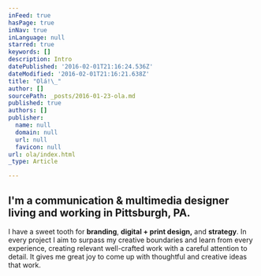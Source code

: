 ```yaml
---
inFeed: true
hasPage: true
inNav: true
inLanguage: null
starred: true
keywords: []
description: Intro
datePublished: '2016-02-01T21:16:24.536Z'
dateModified: '2016-02-01T21:16:21.638Z'
title: "Olá!\_"
author: []
sourcePath: _posts/2016-01-23-ola.md
published: true
authors: []
publisher:
  name: null
  domain: null
  url: null
  favicon: null
url: ola/index.html
_type: Article

---
```

## I'm a **communication & multimedia designer** living and working in **Pittsburgh, PA**. 

I have a sweet tooth for **branding**, **digital + print design,** and **strategy**. In every project I aim to surpass my creative boundaries and learn from every experience, creating relevant well-crafted work with a careful attention to detail. It gives me great joy to come up with thoughtful and creative ideas that work.